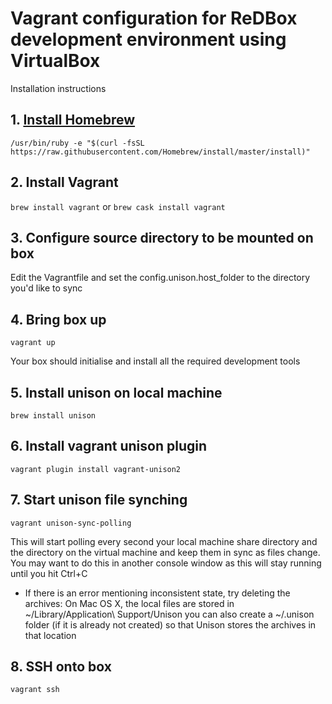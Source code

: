 Vagrant configuration for ReDBox development environment using VirtualBox
====================

Installation instructions
## 1. [Install Homebrew](http://brew.sh/)
`/usr/bin/ruby -e "$(curl -fsSL https://raw.githubusercontent.com/Homebrew/install/master/install)"`

## 2. Install Vagrant
`brew install vagrant`
or
`brew cask install vagrant`

## 3. Configure source directory to be mounted on box
Edit the Vagrantfile and set the config.unison.host_folder to the directory you'd like to sync

## 4. Bring box up
`vagrant up`

Your box should initialise and install all the required development tools

## 5. Install unison on local machine
`brew install unison`

## 6. Install vagrant unison plugin
`vagrant plugin install vagrant-unison2`

## 7. Start unison file synching
`vagrant unison-sync-polling`

This will start polling every second your local machine share directory and the directory on the virtual machine and keep them in sync as files change. You may want to do this in another console window as this will stay running until you hit Ctrl+C

- If there is an error mentioning inconsistent state, try deleting the archives:
    On Mac OS X, the local files are stored in ~/Library/Application\ Support/Unison you can also create a ~/.unison folder (if it is already not created) so that Unison stores the archives in that location
    
## 8. SSH onto box
`vagrant ssh`
